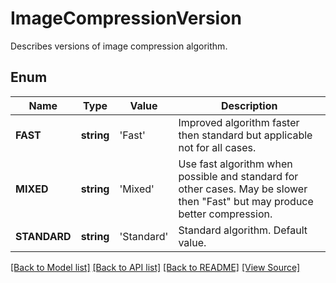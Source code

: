 ﻿# ImageCompressionVersion
Describes versions of image compression algorithm.

## Enum
Name | Type | Value | Description
------------ | ------------- | ------------- | -------------
**FAST** | **string** | 'Fast' | Improved algorithm faster then standard but applicable not for all cases.
**MIXED** | **string** | 'Mixed' | Use fast algorithm when possible and standard for other cases. May be slower then "Fast" but may produce better compression.
**STANDARD** | **string** | 'Standard' | Standard algorithm. Default value.

[[Back to Model list]](../README.md#documentation-for-models) [[Back to API list]](../README.md#documentation-for-api-endpoints) [[Back to README]](../README.md) [[View Source]](../src/Aspose/PDF/Model/ImageCompressionVersion.php)

